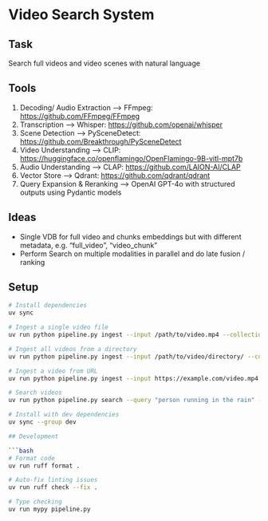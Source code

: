 # Video Search System

## Task

Search full videos and video scenes with natural language

## Tools

1. Decoding/ Audio Extraction --> FFmpeg: https://github.com/FFmpeg/FFmpeg
2. Transcription --> Whisper: https://github.com/openai/whisper
3. Scene Detection --> PySceneDetect: https://github.com/Breakthrough/PySceneDetect
4. Video Understanding --> CLIP: https://huggingface.co/openflamingo/OpenFlamingo-9B-vitl-mpt7b
5. Audio Understanding --> CLAP: https://github.com/LAION-AI/CLAP
6. Vector Store --> Qdrant: https://github.com/qdrant/qdrant
7. Query Expansion & Reranking --> OpenAI GPT-4o with structured outputs using Pydantic models

## Ideas

- Single VDB for full video and chunks embeddings but with different metadata, e.g. “full_video”, “video_chunk”
- Perform Search on multiple modalities in parallel and do late fusion / ranking

## Setup

```bash
# Install dependencies
uv sync

# Ingest a single video file
uv run python pipeline.py ingest --input /path/to/video.mp4 --collection my_videos

# Ingest all videos from a directory
uv run python pipeline.py ingest --input /path/to/video/directory/ --collection my_videos

# Ingest a video from URL
uv run python pipeline.py ingest --input https://example.com/video.mp4 --collection my_videos

# Search videos
uv run python pipeline.py search --query "person running in the rain" --collection my_videos

# Install with dev dependencies
uv sync --group dev

## Development

```bash
# Format code
uv run ruff format .

# Auto-fix linting issues
uv run ruff check --fix .

# Type checking
uv run mypy pipeline.py


```